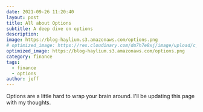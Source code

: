 ```yaml
---
date: 2021-09-26 11:20:40
layout: post
title: All about Options
subtitle: A deep dive on options
description: 
image: https://blog-haylium.s3.amazonaws.com/options.png
# optimized_image: https://res.cloudinary.com/dm7h7e8xj/image/upload/c_scale,w_380/v1506079212/jekflix-capa_vfhuzh.png
optimized_image: https://blog-haylium.s3.amazonaws.com/options.png
category: finance
tags:
  - finance
  - options
author: jeff
---
```


Options are a little hard to wrap your brain around. I'll be updating this page with my thoughts.

